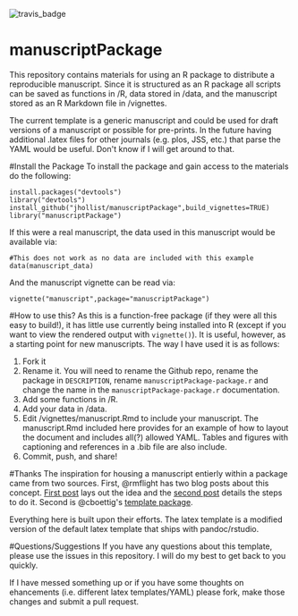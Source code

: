 ![travis_badge](https://travis-ci.org/jhollist/manuscriptPackage.svg)

manuscriptPackage
====================

This repository contains materials for using an R package to distribute a reproducible manuscript. Since it is structured as an R package all scripts can be saved as functions in /R, data stored in /data, and the manuscript stored as an R Markdown file in /vignettes.  

The current template is a generic manuscript and could be used for draft versions of a manuscript or possible for pre-prints.  In the future having additional .latex files for other journals (e.g. plos, JSS, etc.) that parse the YAML would be useful.  Don't know if I will get around to that.  

#Install the Package
To install the package and gain access to the materials do the following:
```
install.packages("devtools")
library("devtools")
install_github("jhollist/manuscriptPackage",build_vignettes=TRUE)
library("manuscriptPackage")
```
If this were a real manuscript, the data used in this manuscript would be available via:
```
#This does not work as no data are included with this example
data(manuscript_data)
```
And the manuscript vignette can be read via:
```
vignette("manuscript",package="manuscriptPackage")
```

#How to use this?
As this is a function-free package (if they were all this easy to build!), it has little use currently being installed into R (except if you want to view the rendered output with `vignette()`).  It is useful, however, as a starting point for new manuscripts.  The way I have used it is as follows:

1. Fork it
2. Rename it.  You will need to rename the Github repo, rename the package in `DESCRIPTION`, rename `manuscriptPackage-package.r` and change the name in the `manuscriptPackage-package.r` documentation.
3. Add some functions in /R.
4. Add your data in /data.
5. Edit /vignettes/manuscript.Rmd to include your manuscript.  The manuscript.Rmd included here provides for an example of how to layout the document and includes all(?) allowed YAML. Tables and figures with captioning and references in a .bib file are also include.
6. Commit, push, and share!

#Thanks
The inspiration for housing a  manuscript entierly within a package came from two sources.  First, @rmflight has two blog posts about this concept.  [First post](http://rmflight.github.io/posts/2014/07/analyses_as_packages.html) lays out the idea and the [second post](http://rmflight.github.io/posts/2014/07/vignetteAnalysis.html) details the steps to do it. Second is @cboettig's [template package](https://github.com/cboettig/template).  

Everything here is built upon their efforts.  The latex template is a modified version of the default latex template that ships with pandoc/rstudio.

#Questions/Suggestions
If you have any questions about this template, please use the issues in this repository.  I will do my best to get back to you quickly.

If I have messed something up or if you have some thoughts on ehancements (i.e. different latex templates/YAML) please fork, make those changes and submit a pull request.
